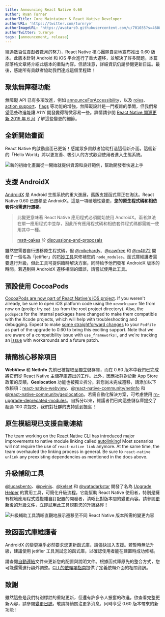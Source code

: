 ```yaml
---
title: Announcing React Native 0.60
author: Ryan Turner
authorTitle: Core Maintainer & React Native Developer
authorURL: 'https://twitter.com/turnrye'
authorImageURL: 'https://avatars0.githubusercontent.com/u/701035?s=460&v=4'
authorTwitter: turnrye
tags: [announcement, release]
---
```


經過數百位貢獻者數月的努力，React Native 核心團隊自豪地宣布推出 0.60 版本。此版本針對 Android 和 iOS 平台進行了重大遷移，並解決了許多問題。本篇部落格文章將介紹此版本的重點內容。但請注意，詳細資訊仍請參閱更新日誌。最後，感謝所有貢獻者協助我們達成這個里程碑！

## 聚焦無障礙功能

無障礙 API 已有多項改進，例如 [announceForAccessibility](https://github.com/facebook/react-native/commit/cfe0032)，以及 [roles](https://github.com/facebook/react-native/commit/1aeac1c)、[action support](https://github.com/facebook/react-native/commit/14b4668)、[flags](https://github.com/facebook/react-native/commit/0090ab3) 等功能的增強。無障礙設計是一門複雜的學問，但我們希望這些改進能讓 A11Y 開發變得稍微容易一些。詳情請參閱 [React Native 開源更新 2019 年 6 月](/blog/2019/06/12/react-native-open-source-update#meaningful-community-contributions) 了解這些變更的細節。

## 全新開始畫面

React Native 的啟動畫面已更新！感謝眾多貢獻者協助打造這個新介面。這個新的「Hello World」將以更友善、吸引人的方式歡迎使用者進入生態系統。

![新的初始化畫面從一開始就提供資源和良好範例，幫助開發者快速上手](/blog/assets/0.60-new-init-screen.png)

## 支援 AndroidX

[AndroidX](https://developer.android.com/jetpack/androidx) 是 Android 生態系統的重大進展，舊版支援函式庫正在淘汰。React Native 0.60 已遷移至 AndroidX。這是一項破壞性變更，**您的原生程式碼和相依套件也需進行遷移**。

> 此變更意味著 React Native 應用程式必須開始使用 AndroidX。兩者無法在單一應用程式中並存，因此所有應用程式碼和相依套件程式碼都需統一使用其中一種。
>
> [matt-oakes](https://github.com/matt-oakes) 於 [discussions-and-proposals](https://github.com/react-native-community/discussions-and-proposals/issues/129)

雖然您需要自行遷移原生程式碼，但 [@mikehardy](https://github.com/mikehardy)、[@cawfree](https://github.com/cawfree) 和 [@m4tt72](https://github.com/m4tt72) 開發了一個名為「jetifier」的[巧妙工具](https://github.com/mikehardy/jetifier)來修補您的 `node_modules`。函式庫維護者需要進行升級，但此工具可提供臨時解決方案，同時給予他們發布 AndroidX 版本的時間。若遇到與 AndroidX 遷移相關的錯誤，請嘗試使用此工具。

## 預設使用 CocoaPods

[CocoaPods are now part of React Native's iOS project](https://github.com/react-native-community/discussions-and-proposals/blob/master/proposals/0004-cocoapods-support-improvements.md). If you weren't already, be sure to open iOS platform code using the `xcworkspace` file from now on (protip: try `xed ios` from the root project directory). Also, the `podspec`s for the internal packages have changed to make them compatible with the Xcode projects, which will help with troubleshooting and debugging. Expect to make [some straightforward changes](https://github.com/facebook/react-native/commit/2321b3f) to your `Podfile` as part of the upgrade to 0.60 to bring this exciting support. Note that we are aware of a compatibility issue with `use_frameworks!`, and we're tracking an [issue](https://github.com/facebook/react-native/issues/25349) with workarounds and a future patch.

## 精簡核心移除項目

**WebView** 和 **NetInfo** 先前已被提取至獨立儲存庫，而在 0.60 版本中我們已完成將它們從 React Native 主儲存庫遷出的工作。此外，因應社群對於新 App Store 政策的反饋，**Geolocation** 功能也被獨立拆分。若您尚未完成遷移，請添加以下依賴項：[react-native-webview](https://github.com/react-native-community/react-native-webview)、[@react-native-community/netinfo](https://github.com/react-native-community/react-native-netinfo) 和 [@react-native-community/geolocation](https://github.com/react-native-community/react-native-geolocation)。若需自動化解決方案，可考慮使用 [rn-upgrade-deprecated-modules](https://github.com/lucasbento/rn-update-deprecated-modules)。自拆分以來，維護者們已向這些儲存庫提交了超過 100 次提交，我們對社群的支持感到振奮！

## 原生模組現已支援自動連結

The team working on the [React Native CLI](https://github.com/react-native-community/cli) has introduced major improvements to native module linking called [autolinking](https://github.com/react-native-community/cli/blob/master/docs/autolinking.md)! Most scenarios will not require the use of `react-native link` anymore. At the same time, the team overhauled the linking process in general. Be sure to `react-native unlink` any preexisting dependencies as mentioned in the docs above.

## 升級輔助工具

[@lucasbento](https://github.com/lucasbento)、[@pvinis](https://github.com/pvinis)、[@kelset](https://github.com/kelset) 和 [@watadarkstar](https://github.com/watadarkstar) 開發了名為 [Upgrade Helper](https://react-native-community.github.io/upgrade-helper/) 的實用工具，可簡化升級流程。它能幫助 React Native 使用者，特別是擁有棕地應用程式或複雜自訂配置的開發者，清晰比對版本間的變更內容。請參閱[更新後的升級文件](/docs/upgrading)，立即試用此工具規劃您的升級路徑！

![升級輔助工具清晰直觀地展示遷移至不同 React Native 版本所需的變更內容](/blog/assets/0.60-upgrade-helper.png)

## 致函函式庫維護者

AndroidX 的變更幾乎必然要求您更新函式庫，請儘快加入支援。若暫時無法升級，建議使用 jetifier 工具測試您的函式庫，以確認使用者能在建置時成功修補。

請查閱[自動連結](https://github.com/react-native-community/cli/blob/master/docs/autolinking.md)文件來更新您的配置與說明文件。根據函式庫原先的整合方式，您可能還需進行額外調整。[CLI 的依賴項指南](https://github.com/react-native-community/cli/blob/master/docs/dependencies.md)提供了定義依賴介面的相關資訊。

## 致謝

雖然這些是我們特別標註的重點更新，但還有許多令人振奮的改進。欲查看完整更新內容，請參閱[變更日誌](https://github.com/react-native-community/react-native-releases/blob/master/CHANGELOG.md)。敬請持續關注更多消息，同時享受 0.60 版本帶來的新功能！
